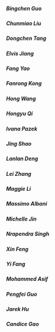 ##### Bingchen Guo
##### Chunmiao Liu
##### Dongchen Tang
##### Elvis Jiang
##### Fang Yao
##### Fanrong Kong
##### Hong Wang
##### Hongyu Qi
##### Ivana Pazek
##### Jing Shao
##### Lanlan Deng
##### Lei Zhang
##### Maggie Li
##### Massimo Albani
##### Michelle Jin
##### Nrapendra Singh
##### Xin Feng
##### Yi Fang
##### Mohammed Asif
##### Pengfei Guo
##### Jarek Hu
##### Candice Gao